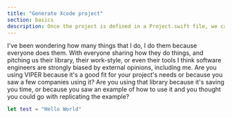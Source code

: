 ```yaml
---
title: "Generate Xcode project"
section: basics
description: Once the project is defined in a Project.swift file, we can generate an Xcode project to work with. In this page you'll learn how to do it.
---
```



I've been wondering how many things that I do, I do them because everyone does them. With everyone sharing how they do things, and pitching us their library, their work-style, or even their tools I think software engineers are strongly biased by external opinions, including me. Are you using VIPER because it's a good fit for your project's needs or because you saw a few companies using it? Are you using that library because it's saving you time, or because you saw an example of how to use it and you thought you could go with replicating the example?

```swift
let test = "Hello World"
```